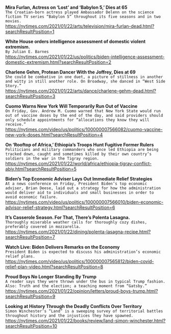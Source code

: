 **Mira Furlan, Actress on ‘Lost’ and ‘Babylon 5,’ Dies at 65**\
`The Croatian-born actress played Ambassador Delenn on the science fiction TV series “Babylon 5” throughout its five seasons and in two movies.`\
https://nytimes.com/2021/01/22/arts/television/mira-furlan-dead.html?searchResultPosition=1

**White House orders intelligence assessment of domestic violent extremism.**\
`By Julian E. Barnes`\
https://nytimes.com/2021/01/22/us/politics/biden-intelligence-assessment-domestic-extremism.html?searchResultPosition=2

**Charlene Gehm, Protean Dancer With the Joffrey, Dies at 69**\
`She could be combative in one duet, a picture of stillness in another and witty in still another role. On Broadway, she danced in “West Side Story.”`\
https://nytimes.com/2021/01/22/arts/dance/charlene-gehm-dead.html?searchResultPosition=3

**Cuomo Warns New York Will Temporarily Run Out of Vaccine**\
`On Friday, Gov. Andrew M. Cuomo warned that New York State would run out of vaccine doses by the end of the day, and said providers should only schedule appointments for “allocations they know they will receive.”`\
https://nytimes.com/video/us/politics/100000007566082/cuomo-vaccine-new-york-doses.html?searchResultPosition=4

**On ‘Rooftop of Africa,’ Ethiopia’s Troops Hunt Fugitive Former Rulers**\
`Politicians and military commanders who once led Ethiopia are being tracked down, caught and sometimes killed by their own country’s soldiers in the war in the Tigray region.`\
https://nytimes.com/2021/01/22/world/africa/ethiopia-tigray-conflict-abiy.html?searchResultPosition=5

**Biden’s Top Economic Adviser Lays Out Immediate Relief Strategies**\
`At a news conference on Friday, President Biden’s top economic adviser, Brian Deese, laid out a strategy for how the administration would deliver aid to individuals and small businesses in order to avoid economic failure.`\
https://nytimes.com/video/us/politics/100000007566010/biden-economic-advisor-relief-strategy.html?searchResultPosition=6

**It’s Casserole Season. For That, There’s Polenta Lasagna.**\
`Thoroughly miserable weather calls for thoroughly cozy dishes, preferably covered in mozzarella.`\
https://nytimes.com/2021/01/22/dining/polenta-lasagna-recipe.html?searchResultPosition=7

**Watch Live: Biden Delivers Remarks on the Economy**\
`President Biden is expected to discuss his administration’s economic relief plans.`\
https://nytimes.com/video/us/politics/100000007565812/biden-covid-relief-plan-video.html?searchResultPosition=8

**Proud Boys No Longer Standing By Trump**\
`A reader says they were thrown under the bus in typical Trump fashion. Also: Truth and the election; a teaching moment from “Gatsby.”`\
https://nytimes.com/2021/01/22/opinion/letters/proud-boys-trump.html?searchResultPosition=9

**Looking at History Through the Deadly Conflicts Over Territory**\
`Simon Winchester’s “Land” is a sweeping survey of territorial battles throughout history and the injustices they have spawned.`\
https://nytimes.com/2021/01/22/books/review/land-simon-winchester.html?searchResultPosition=10

